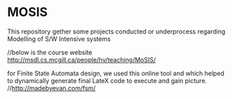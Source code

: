 # MOSIS
This repository gether some projects conducted or underprocess regarding Modelling of S/W Intensive systems

//below is the course website
http://msdl.cs.mcgill.ca/people/hv/teaching/MoSIS/

for Finite State Automata design, we used this online tool and which helped to dynamically generate final LateX code to execute and gain  picture.
//http://madebyevan.com/fsm/
